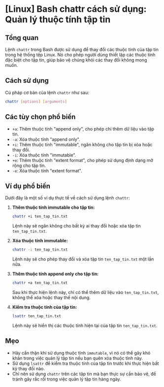 # [Linux] Bash chattr cách sử dụng: Quản lý thuộc tính tập tin

## Tổng quan
Lệnh `chattr` trong Bash được sử dụng để thay đổi các thuộc tính của tập tin trong hệ thống tệp Linux. Nó cho phép người dùng thiết lập các thuộc tính đặc biệt cho tập tin, giúp bảo vệ chúng khỏi các thay đổi không mong muốn.

## Cách sử dụng
Cú pháp cơ bản của lệnh `chattr` như sau:

```bash
chattr [options] [arguments]
```

## Các tùy chọn phổ biến
- `+a`: Thêm thuộc tính "append only", cho phép chỉ thêm dữ liệu vào tập tin.
- `-a`: Xóa thuộc tính "append only".
- `+i`: Thêm thuộc tính "immutable", ngăn không cho tập tin bị xóa hoặc thay đổi.
- `-i`: Xóa thuộc tính "immutable".
- `+e`: Thêm thuộc tính "extent format", cho phép sử dụng định dạng mở rộng cho tập tin.
- `-e`: Xóa thuộc tính "extent format".

## Ví dụ phổ biến
Dưới đây là một số ví dụ thực tế về cách sử dụng lệnh `chattr`:

1. **Thêm thuộc tính immutable cho tập tin:**
   ```bash
   chattr +i ten_tap_tin.txt
   ```
   Lệnh này sẽ ngăn không cho bất kỳ ai thay đổi hoặc xóa tập tin `ten_tap_tin.txt`.

2. **Xóa thuộc tính immutable:**
   ```bash
   chattr -i ten_tap_tin.txt
   ```
   Lệnh này sẽ cho phép thay đổi và xóa tập tin `ten_tap_tin.txt` một lần nữa.

3. **Thêm thuộc tính append only cho tập tin:**
   ```bash
   chattr +a ten_tap_tin.txt
   ```
   Sau khi thực hiện lệnh này, chỉ có thể thêm dữ liệu vào `ten_tap_tin.txt`, không thể xóa hoặc thay thế nội dung.

4. **Kiểm tra thuộc tính của tập tin:**
   ```bash
   lsattr ten_tap_tin.txt
   ```
   Lệnh này sẽ hiển thị các thuộc tính hiện tại của tập tin `ten_tap_tin.txt`.

## Mẹo
- Hãy cẩn thận khi sử dụng thuộc tính `immutable`, vì nó có thể gây khó khăn trong việc quản lý tập tin nếu bạn quên xóa thuộc tính này.
- Sử dụng `lsattr` để kiểm tra thuộc tính của tập tin trước khi thực hiện bất kỳ thay đổi nào.
- Chỉ nên sử dụng `chattr` trên các tập tin mà bạn thực sự cần bảo vệ, để tránh gây rắc rối trong việc quản lý tập tin hàng ngày.